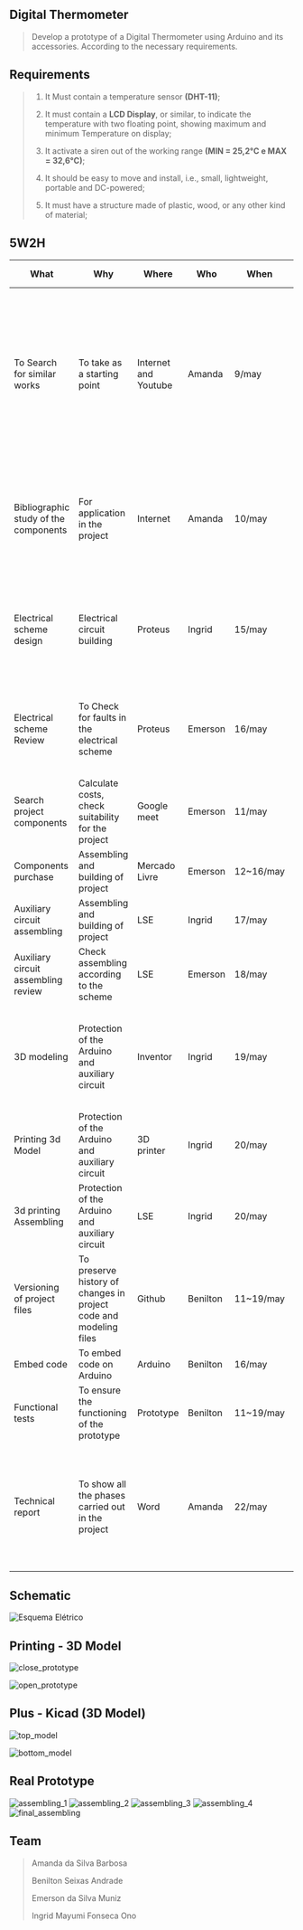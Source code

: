 
##  Digital Thermometer

> Develop a prototype of a Digital Thermometer using Arduino and its accessories. According to the necessary requirements.

##  Requirements

> 1. It Must contain a temperature sensor **(DHT-11)**;
>
> 2. It must contain a **LCD Display**, or similar, to indicate the temperature with two floating point, showing maximum and minimum Temperature on display;
>
> 3. It activate a siren out of the working range **(MIN = 25,2°C e MAX = 32,6°C)**;
>
> 4. It should be easy to move and install, i.e., small, lightweight, portable and DC-powered;
>
> 5. It must have a structure made of plastic, wood, or any other kind of material;
>
>
  
  ## 5W2H
| What | Why | Where | Who | When | How | How Many|
|--|--|--|--|--|--|--| 
|  To Search for similar works | To take as a starting point | Internet and Youtube | Amanda | 9/may| Searches were made in the datasheets and in several websites about previous projects that used the DTH11 sensor and similar devices | Free |
|  Bibliographic study of the components| For application in the project | Internet | Amanda | 10/may | The studying of the datasheets of each component and device used in the design of the system | Free |
|   Electrical scheme design| Electrical circuit building | Proteus | Ingrid| 15/may | To check datasheet of Arduino Uno, LCD Display, DHT11 and buzzer for schematic design | Free |
|  Electrical scheme Review| To Check for faults in the electrical scheme  | Proteus | Emerson|16/may | Verification of the components to be used and their position in the schematic | Free |
|  Search project components | Calculate costs, check suitability for the project | Google meet | Emerson | 11/may | Meeting with the team to dimension the components  | Free |
|  Components purchase| Assembling and building of project |  Mercado Livre |Emerson| 12~16/may | Bank payment | 73,90 BRL |
|  Auxiliary circuit assembling| Assembling and building of project |  LSE | Ingrid | 17/may | Mounting of components on the PCB | Free |
|  Auxiliary circuit assembling review| Check assembling according to the scheme | LSE | Emerson | 18/may| To test electrical connections | Free |
|  3D modeling | Protection of the Arduino and auxiliary circuit | Inventor | Ingrid | 19/may | Project made in CAD with the dimensions of circuit and display to be grouped | Free |
|  Printing 3d Model| Protection of the Arduino and auxiliary circuit | 3D printer | Ingrid | 20/may | It was placed to print on the material in gray PLA (Cura) | Free |
|  3d printing Assembling | Protection of the Arduino and auxiliary circuit | LSE | Ingrid | 20/may | Screwing and fitting of the circuit mounted on the case | Free |
|  Versioning of project files| To preserve history of changes in project code and modeling files | Github | Benilton| 11~19/may|Git|Free|
|  Embed code | To embed code on Arduino | Arduino | Benilton | 16/may | IDE Arduino | Free|
|  Functional tests| To ensure the functioning of the prototype | Prototype | Benilton | 11~19/may | Test scenarios |Free|
|  Technical report| To show all the phases carried out in the project | Word | Amanda | 22/may | To document all phases of the project, from an initial bibliographic search to the final functional test | Free |

  
##  Schematic

![Esquema Elétrico](https://github.com/benilton02/termometro_digital/blob/main/assets/schematic.png)

## Printing - 3D Model

![close_prototype](https://github.com/benilton02/termometro_digital/blob/main/assets/close_prototype.jpeg)

![open_prototype](https://github.com/benilton02/termometro_digital/blob/main/assets/open_prototype.jpeg)

##  Plus - Kicad (3D Model) 

![top_model](https://github.com/benilton02/termometro_digital/blob/main/assets/top_model.png)

![bottom_model](https://github.com/benilton02/termometro_digital/blob/main/assets/bottom_model.png)

## Real Prototype

![assembling_1](https://github.com/benilton02/termometro_digital/blob/main/assets/assembling_1.jpeg)
![assembling_2](https://github.com/benilton02/termometro_digital/blob/main/assets/assembling_2.jpeg)
![assembling_3](https://github.com/benilton02/termometro_digital/blob/main/assets/assembling_3.jpeg)
![assembling_4](https://github.com/benilton02/termometro_digital/blob/main/assets/assembling_4.jpeg)
![final_assembling](https://github.com/benilton02/termometro_digital/blob/main/assets/final_assembling.jpeg)


## Team

> Amanda da Silva Barbosa
>
> Benilton Seixas Andrade 
>
> Emerson da Silva Muniz
>
> Ingrid Mayumi Fonseca Ono
